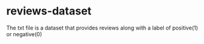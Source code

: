 # reviews-dataset
The txt file is a dataset that provides reviews along with a label of positive(1) or negative(0)
